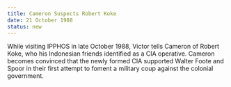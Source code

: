 ```yaml
---
title: Cameron Suspects Robert Koke
date: 21 October 1988 
status: new
---
```


While visiting IPPHOS in late October 1988, Victor tells Cameron of
Robert Koke, who his Indonesian friends identified as a CIA operative.
Cameron becomes convinced that the newly formed CIA supported Walter
Foote and Spoor in their first attempt to foment a military coup against
the colonial government.
